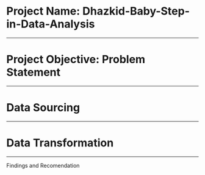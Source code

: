 # Project Name: Dhazkid-Baby-Step-in-Data-Analysis

----
# Project Objective: Problem Statement


----
# Data Sourcing



----
# Data Transformation



----
Findings and Recomendation
